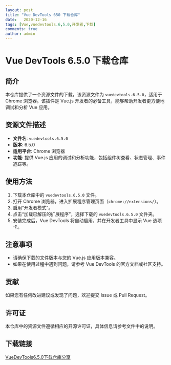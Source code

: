 ```yaml
---
layout: post
title: "Vue DevTools 650 下载仓库"
date:   2020-12-16
tags: [Vue,vuedevtools.6,5.0,开发者,下载]
comments: true
author: admin
---
```

# Vue DevTools 6.5.0 下载仓库

## 简介

本仓库提供了一个资源文件的下载，该资源文件为 `vuedevtools.6.5.0`，适用于 Chrome 浏览器。该插件是 Vue.js 开发者的必备工具，能够帮助开发者更方便地调试和分析 Vue 应用。

## 资源文件描述

- **文件名**: `vuedevtools.6.5.0`
- **版本**: 6.5.0
- **适用平台**: Chrome 浏览器
- **功能**: 提供 Vue.js 应用的调试和分析功能，包括组件树查看、状态管理、事件追踪等。

## 使用方法

1. 下载本仓库中的 `vuedevtools.6.5.0` 文件。
2. 打开 Chrome 浏览器，进入扩展程序管理页面（`chrome://extensions/`）。
3. 启用“开发者模式”。
4. 点击“加载已解压的扩展程序”，选择下载的 `vuedevtools.6.5.0` 文件夹。
5. 安装完成后，Vue DevTools 将自动启用，并在开发者工具中显示 Vue 选项卡。

## 注意事项

- 请确保下载的文件版本与您的 Vue.js 应用版本兼容。
- 如果在使用过程中遇到问题，请参考 Vue DevTools 的官方文档或社区支持。

## 贡献

如果您有任何改进建议或发现了问题，欢迎提交 Issue 或 Pull Request。

## 许可证

本仓库中的资源文件遵循相应的开源许可证，具体信息请参考文件中的说明。

## 下载链接

[VueDevTools6.5.0下载仓库分享](https://pan.quark.cn/s/f4171f94c55f)